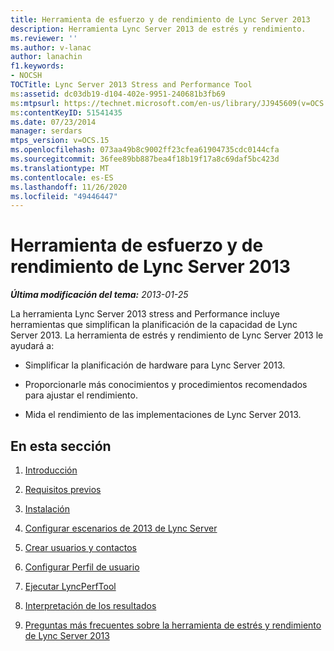 ```yaml
---
title: Herramienta de esfuerzo y de rendimiento de Lync Server 2013
description: Herramienta Lync Server 2013 de estrés y rendimiento.
ms.reviewer: ''
ms.author: v-lanac
author: lanachin
f1.keywords:
- NOCSH
TOCTitle: Lync Server 2013 Stress and Performance Tool
ms:assetid: dc03db19-d104-402e-9951-240681b3fb69
ms:mtpsurl: https://technet.microsoft.com/en-us/library/JJ945609(v=OCS.15)
ms:contentKeyID: 51541435
ms.date: 07/23/2014
manager: serdars
mtps_version: v=OCS.15
ms.openlocfilehash: 073aa49b8c9002ff23cfea61904735cdc0144cfa
ms.sourcegitcommit: 36fee89bb887bea4f18b19f17a8c69daf5bc423d
ms.translationtype: MT
ms.contentlocale: es-ES
ms.lasthandoff: 11/26/2020
ms.locfileid: "49446447"
---
```

# <a name="lync-server-2013-stress-and-performance-tool"></a>Herramienta de esfuerzo y de rendimiento de Lync Server 2013

<div data-xmlns="http://www.w3.org/1999/xhtml">

<div class="topic" data-xmlns="http://www.w3.org/1999/xhtml" data-msxsl="urn:schemas-microsoft-com:xslt" data-cs="https://msdn.microsoft.com/">

<div data-asp="https://msdn2.microsoft.com/asp">



</div>

<div id="mainSection">

<div id="mainBody">

<span> </span>

_**Última modificación del tema:** 2013-01-25_

La herramienta Lync Server 2013 stress and Performance incluye herramientas que simplifican la planificación de la capacidad de Lync Server 2013. La herramienta de estrés y rendimiento de Lync Server 2013 le ayudará a:

  - Simplificar la planificación de hardware para Lync Server 2013.

  - Proporcionarle más conocimientos y procedimientos recomendados para ajustar el rendimiento.

  - Mida el rendimiento de las implementaciones de Lync Server 2013.

<div>

## <a name="in-this-section"></a>En esta sección

1.  [Introducción](introduction.md)

2.  [Requisitos previos](prerequisites.md)

3.  [Instalación](setup.md)

4.  [Configurar escenarios de 2013 de Lync Server](configure-lync-server-2013-scenarios.md)

5.  [Crear usuarios y contactos](create-users-and-contacts.md)

6.  [Configurar Perfil de usuario](configure-user-profile.md)

7.  [Ejecutar LyncPerfTool](run-lyncperftool.md)

8.  [Interpretación de los resultados](interpreting-the-results.md)

9.  [Preguntas más frecuentes sobre la herramienta de estrés y rendimiento de Lync Server 2013](lync-server-2013-stress-and-performance-tool-faq.md)

</div>

</div>

<span> </span>

</div>

</div>

</div>

